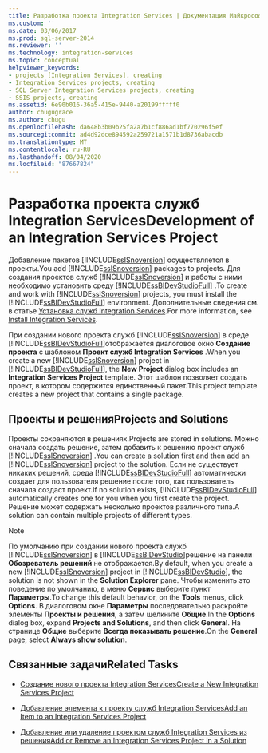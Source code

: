 ```yaml
---
title: Разработка проекта Integration Services | Документация Майкрософт
ms.custom: ''
ms.date: 03/06/2017
ms.prod: sql-server-2014
ms.reviewer: ''
ms.technology: integration-services
ms.topic: conceptual
helpviewer_keywords:
- projects [Integration Services], creating
- Integration Services projects, creating
- SQL Server Integration Services projects, creating
- SSIS projects, creating
ms.assetid: 6e90b016-36a5-415e-9440-a20199fffff0
author: chugugrace
ms.author: chugu
ms.openlocfilehash: da648b3b09b25fa2a7b1cf886ad1bf770296f5ef
ms.sourcegitcommit: ad4d92dce894592a259721a1571b1d8736abacdb
ms.translationtype: MT
ms.contentlocale: ru-RU
ms.lasthandoff: 08/04/2020
ms.locfileid: "87667824"
---
```

# <a name="development-of-an-integration-services-project"></a><span data-ttu-id="940f2-102">Разработка проекта служб Integration Services</span><span class="sxs-lookup"><span data-stu-id="940f2-102">Development of an Integration Services Project</span></span>
  <span data-ttu-id="940f2-103">Добавление пакетов [!INCLUDE[ssISnoversion](../includes/ssisnoversion-md.md)] осуществляется в проекты.</span><span class="sxs-lookup"><span data-stu-id="940f2-103">You add [!INCLUDE[ssISnoversion](../includes/ssisnoversion-md.md)] packages to projects.</span></span> <span data-ttu-id="940f2-104">Для создания проектов служб [!INCLUDE[ssISnoversion](../includes/ssisnoversion-md.md)] и работы с ними необходимо установить среду [!INCLUDE[ssBIDevStudioFull](../includes/ssbidevstudiofull-md.md)] .</span><span class="sxs-lookup"><span data-stu-id="940f2-104">To create and work with [!INCLUDE[ssISnoversion](../includes/ssisnoversion-md.md)] projects, you must install the [!INCLUDE[ssBIDevStudioFull](../includes/ssbidevstudiofull-md.md)] environment.</span></span> <span data-ttu-id="940f2-105">Дополнительные сведения см. в статье [Установка служб Integration Services](install-windows/install-integration-services.md).</span><span class="sxs-lookup"><span data-stu-id="940f2-105">For more information, see [Install Integration Services](install-windows/install-integration-services.md).</span></span>  
  
 <span data-ttu-id="940f2-106">При создании нового проекта служб [!INCLUDE[ssISnoversion](../includes/ssisnoversion-md.md)] в среде [!INCLUDE[ssBIDevStudioFull](../includes/ssbidevstudiofull-md.md)]отображается диалоговое окно **Создание проекта** с шаблоном **Проект служб Integration Services** .</span><span class="sxs-lookup"><span data-stu-id="940f2-106">When you create a new [!INCLUDE[ssISnoversion](../includes/ssisnoversion-md.md)] project in [!INCLUDE[ssBIDevStudioFull](../includes/ssbidevstudiofull-md.md)], the **New Project** dialog box includes an **Integration Services Project** template.</span></span> <span data-ttu-id="940f2-107">Этот шаблон позволяет создать проект, в котором содержится единственный пакет.</span><span class="sxs-lookup"><span data-stu-id="940f2-107">This project template creates a new project that contains a single package.</span></span>  
  
## <a name="projects-and-solutions"></a><span data-ttu-id="940f2-108">Проекты и решения</span><span class="sxs-lookup"><span data-stu-id="940f2-108">Projects and Solutions</span></span>  
 <span data-ttu-id="940f2-109">Проекты сохраняются в решениях.</span><span class="sxs-lookup"><span data-stu-id="940f2-109">Projects are stored in solutions.</span></span> <span data-ttu-id="940f2-110">Можно сначала создать решение, затем добавить к решению проект служб [!INCLUDE[ssISnoversion](../includes/ssisnoversion-md.md)] .</span><span class="sxs-lookup"><span data-stu-id="940f2-110">You can create a solution first and then add an [!INCLUDE[ssISnoversion](../includes/ssisnoversion-md.md)] project to the solution.</span></span> <span data-ttu-id="940f2-111">Если не существует никаких решений, среда [!INCLUDE[ssBIDevStudioFull](../includes/ssbidevstudiofull-md.md)] автоматически создает для пользователя решение после того, как пользователь сначала создаст проект.</span><span class="sxs-lookup"><span data-stu-id="940f2-111">If no solution exists, [!INCLUDE[ssBIDevStudioFull](../includes/ssbidevstudiofull-md.md)] automatically creates one for you when you first create the project.</span></span> <span data-ttu-id="940f2-112">Решение может содержать несколько проектов различного типа.</span><span class="sxs-lookup"><span data-stu-id="940f2-112">A solution can contain multiple projects of different types.</span></span>  
  
> [!NOTE]  
>  <span data-ttu-id="940f2-113">По умолчанию при создании нового проекта служб [!INCLUDE[ssISnoversion](../includes/ssisnoversion-md.md)] в [!INCLUDE[ssBIDevStudio](../includes/ssbidevstudio-md.md)]решение на панели **Обозреватель решений** не отображается.</span><span class="sxs-lookup"><span data-stu-id="940f2-113">By default, when you create a new [!INCLUDE[ssISnoversion](../includes/ssisnoversion-md.md)] project in [!INCLUDE[ssBIDevStudio](../includes/ssbidevstudio-md.md)], the solution is not shown in the **Solution Explorer** pane.</span></span> <span data-ttu-id="940f2-114">Чтобы изменить это поведение по умолчанию, в меню **Сервис** выберите пункт **Параметры**.</span><span class="sxs-lookup"><span data-stu-id="940f2-114">To change this default behavior, on the **Tools** menus, click **Options**.</span></span> <span data-ttu-id="940f2-115">В диалоговом окне **Параметры** последовательно раскройте элементы **Проекты и решения**, а затем щелкните **Общие**.</span><span class="sxs-lookup"><span data-stu-id="940f2-115">In the **Options** dialog box, expand **Projects and Solutions**, and then click **General**.</span></span> <span data-ttu-id="940f2-116">На странице **Общие** выберите **Всегда показывать решение**.</span><span class="sxs-lookup"><span data-stu-id="940f2-116">On the **General** page, select **Always show solution**.</span></span>  
  
## <a name="related-tasks"></a><span data-ttu-id="940f2-117">Связанные задачи</span><span class="sxs-lookup"><span data-stu-id="940f2-117">Related Tasks</span></span>  
  
-   [<span data-ttu-id="940f2-118">Создание нового проекта Integration Services</span><span class="sxs-lookup"><span data-stu-id="940f2-118">Create a New Integration Services Project</span></span>](../../2014/integration-services/create-a-new-integration-services-project.md)  
  
-   [<span data-ttu-id="940f2-119">Добавление элемента к проекту служб Integration Services</span><span class="sxs-lookup"><span data-stu-id="940f2-119">Add an Item to an Integration Services Project</span></span>](../../2014/integration-services/add-an-item-to-an-integration-services-project.md)  
  
-   [<span data-ttu-id="940f2-120">Добавление или удаление проектом служб Integration Services из решения</span><span class="sxs-lookup"><span data-stu-id="940f2-120">Add or Remove an Integration Services Project in a Solution</span></span>](../../2014/integration-services/add-or-remove-an-integration-services-project-in-a-solution.md)  
  
  
